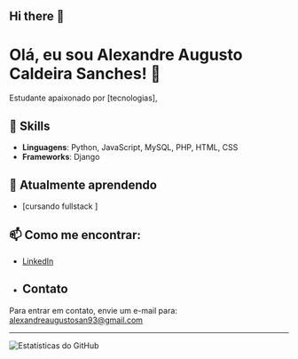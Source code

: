 ## Hi there 👋
# Olá, eu sou Alexandre Augusto Caldeira Sanches! 👋

Estudante apaixonado por [tecnologias], 


## 🚀 Skills
- **Linguagens**: Python, JavaScript, MySQL, PHP, HTML, CSS
- **Frameworks**: Django

## 🌱 Atualmente aprendendo
- [cursando fullstack ]

## 📫 Como me encontrar:
- [LinkedIn](https://www.linkedin.com/in/alexandre-caldeira-sanches)
- ## Contato
Para entrar em contato, envie um e-mail para: [alexandreaugustosan93@gmail.com](mailto:alexandreaugustosan93@gmail.com)

---

![Estatísticas do GitHub](https://github-readme-stats.vercel.app/api?username=alexandre0904&show_icons=true)

<!--
**Alexandre0904/Alexandre0904** is a ✨ _special_ ✨ repository because its `README.md` (this file) appears on your GitHub profile.

Here are some ideas to get you started:

- 🔭 I’m currently working on ...
- 🌱 I’m currently learning ...
- 👯 I’m looking to collaborate on ...
- 🤔 I’m looking for help with ...
- 💬 Ask me about ...
- 📫 How to reach me: ...
- 😄 Pronouns: ...
- ⚡ Fun fact: ...
-->
